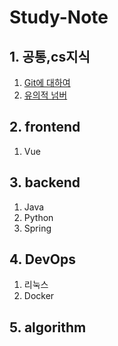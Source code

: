 # Study-Note

## 1. 공통,cs지식
1. [Git에 대하여](https://github.com/empty3331/Study-Note/blob/main/1.%EA%B3%B5%ED%86%B5/01.Git%EC%97%90%20%EB%8C%80%ED%95%98%EC%97%AC.md)
2. [유의적 넘버](https://github.com/empty3331/Study-Note/blob/main/1.%EA%B3%B5%ED%86%B5/02.%EC%9C%A0%EC%9D%98%EC%A0%81%20%EB%B2%84%EC%A0%84(Semantic%20Versioning).md)

## 2. frontend
1. Vue

## 3. backend
1. Java
2. Python
3. Spring

## 4. DevOps
1. 리눅스
2. Docker

## 5. algorithm
